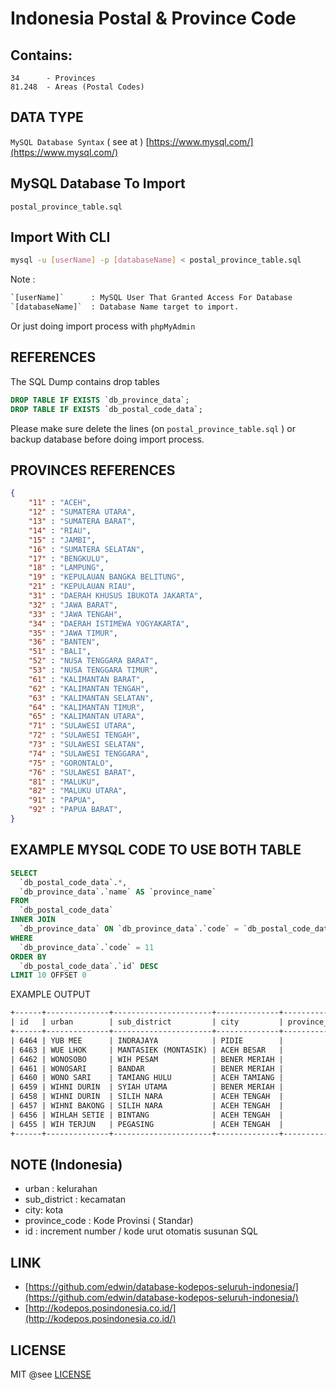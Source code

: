 # Indonesia Postal & Province Code

## Contains:

```
34      - Provinces
81.248  - Areas (Postal Codes)
```
## DATA TYPE

`MySQL Database Syntax` ( see at ) [https://www.mysql.com/](https://www.mysql.com/)

## MySQL Database To Import
```
postal_province_table.sql
```

## Import With CLI

```bash
mysql -u [userName] -p [databaseName] < postal_province_table.sql
```

Note :

```txt
`[userName]`      : MySQL User That Granted Access For Database
`[databaseName]`  : Database Name target to import.
```
Or just doing import process with `phpMyAdmin`


## REFERENCES
The SQL Dump contains drop tables

```sql
DROP TABLE IF EXISTS `db_province_data`;
DROP TABLE IF EXISTS `db_postal_code_data`;
```

Please make sure delete the lines (on `postal_province_table.sql` ) or backup database before doing import process.


## PROVINCES REFERENCES
```json
{
    "11" : "ACEH",
    "12" : "SUMATERA UTARA",
    "13" : "SUMATERA BARAT",
    "14" : "RIAU",
    "15" : "JAMBI",
    "16" : "SUMATERA SELATAN",
    "17" : "BENGKULU",
    "18" : "LAMPUNG",
    "19" : "KEPULAUAN BANGKA BELITUNG",
    "21" : "KEPULAUAN RIAU",
    "31" : "DAERAH KHUSUS IBUKOTA JAKARTA",
    "32" : "JAWA BARAT",
    "33" : "JAWA TENGAH",
    "34" : "DAERAH ISTIMEWA YOGYAKARTA",
    "35" : "JAWA TIMUR",
    "36" : "BANTEN",
    "51" : "BALI",
    "52" : "NUSA TENGGARA BARAT",
    "53" : "NUSA TENGGARA TIMUR",
    "61" : "KALIMANTAN BARAT",
    "62" : "KALIMANTAN TENGAH",
    "63" : "KALIMANTAN SELATAN",
    "64" : "KALIMANTAN TIMUR",
    "65" : "KALIMANTAN UTARA",
    "71" : "SULAWESI UTARA",
    "72" : "SULAWESI TENGAH",
    "73" : "SULAWESI SELATAN",
    "74" : "SULAWESI TENGGARA",
    "75" : "GORONTALO",
    "76" : "SULAWESI BARAT",
    "81" : "MALUKU",
    "82" : "MALUKU UTARA",
    "91" : "PAPUA",
    "92" : "PAPUA BARAT",
}
```

## EXAMPLE MYSQL CODE TO USE BOTH TABLE

```sql
SELECT
  `db_postal_code_data`.*,
  `db_province_data`.`name` AS `province_name`
FROM
  `db_postal_code_data`
INNER JOIN
  `db_province_data` ON `db_province_data`.`code` = `db_postal_code_data`.`province_code`
WHERE
  `db_province_data`.`code` = 11
ORDER BY
  `db_postal_code_data`.`id` DESC
LIMIT 10 OFFSET 0
```

EXAMPLE OUTPUT

```txt
+------+--------------+----------------------+--------------+---------------+-------------+---------------+
| id   | urban        | sub_district         | city         | province_code | postal_code | province_name |
+------+--------------+----------------------+--------------+---------------+-------------+---------------+
| 6464 | YUB MEE      | INDRAJAYA            | PIDIE        |            11 | 24171       | ACEH          |
| 6463 | WUE LHOK     | MANTASIEK (MONTASIK) | ACEH BESAR   |            11 | 23362       | ACEH          |
| 6462 | WONOSOBO     | WIH PESAM            | BENER MERIAH |            11 | 24581       | ACEH          |
| 6461 | WONOSARI     | BANDAR               | BENER MERIAH |            11 | 24582       | ACEH          |
| 6460 | WONO SARI    | TAMIANG HULU         | ACEH TAMIANG |            11 | 24478       | ACEH          |
| 6459 | WIHNI DURIN  | SYIAH UTAMA          | BENER MERIAH |            11 | 24582       | ACEH          |
| 6458 | WIHNI DURIN  | SILIH NARA           | ACEH TENGAH  |            11 | 24562       | ACEH          |
| 6457 | WIHNI BAKONG | SILIH NARA           | ACEH TENGAH  |            11 | 24562       | ACEH          |
| 6456 | WIHLAH SETIE | BINTANG              | ACEH TENGAH  |            11 | 24571       | ACEH          |
| 6455 | WIH TERJUN   | PEGASING             | ACEH TENGAH  |            11 | 24561       | ACEH          |
+------+--------------+----------------------+--------------+---------------+-------------+---------------+
```

## NOTE (Indonesia)

- urban : kelurahan
- sub_district : kecamatan
- city: kota
- province_code : Kode Provinsi ( Standar)
- id : increment number / kode urut otomatis susunan SQL

## LINK
- [https://github.com/edwin/database-kodepos-seluruh-indonesia/](https://github.com/edwin/database-kodepos-seluruh-indonesia/)
- [http://kodepos.posindonesia.co.id/](http://kodepos.posindonesia.co.id/)

## LICENSE
MIT @see [LICENSE](LICENSE)


